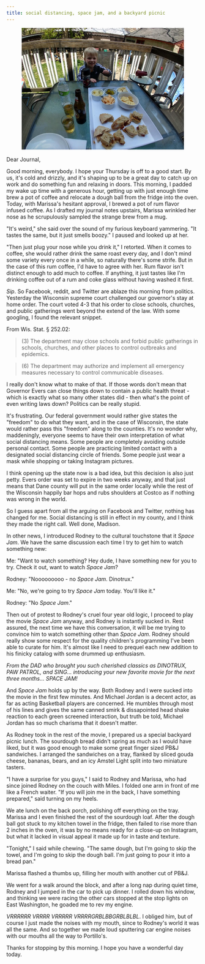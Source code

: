 ```yaml
---
title: social distancing, space jam, and a backyard picnic
---
```


<figure>
  <a href="/images/banners/2020-05-14.jpg">
    <img alt="banner" src="/images/banners/2020-05-14.jpg"/>
  </a>
</figure>

Dear Journal,

Good morning, everybody.  I hope your Thursday is off to a good start.
By us, it's cold and drizzly, and it's shaping up to be a great day to
catch up on work and do something fun and relaxing in doors.  This
morning, I padded my wake up time with a generous hour, getting up
with just enough time brew a pot of coffee and relocate a dough ball
from the fridge into the oven.  Today, with Marissa's hesitant
approval, I brewed a pot of rum flavor infused coffee.  As I drafted
my journal notes upstairs, Marissa wrinkled her nose as he
scrupulously sampled the strange brew from a mug.

"It's weird," she said over the sound of my furious keyboard
yammering.  "It tastes the same, but it just smells boozy." I paused
and looked up at her.

"Then just plug your nose while you drink it," I retorted.  When it
comes to coffee, she would rather drink the same roast every day, and
I don't mind some variety every once in a while, so naturally there's
some strife.  But in the case of this rum coffee, I'd have to agree
with her.  Rum flavor isn't distinct enough to add much to coffee.  If
anything, it just tastes like I'm drinking coffee out of a rum and
coke glass without having washed it first.

_Sip_.  So Facebook, reddit, and Twitter are ablaze this morning from
politics.  Yesterday the Wisconsin supreme court challenged our
governor's stay at home order.  The court voted 4-3 that his order to
close schools, churches, and public gatherings went beyond the extend
of the law.  With some googling, I found the relevant snippet.

From Wis. Stat. § 252.02:

> (3) The department may close schools and forbid public gatherings in
> schools, churches, and other places to control outbreaks and
> epidemics.

> (6) The department may authorize and implement all emergency
> measures necessary to control communicable diseases.

I really don't know what to make of that.  If those words don't mean
that Governor Evers can close things down to contain a public health
threat - which is exactly what so many other states did - then what's
the point of even writing laws down?  Politics can be really stupid.

It's frustrating.  Our federal government would rather give states the
"freedom" to do what they want, and in the case of Wisconsin, the
state would rather pass this "freedom" along to the counties.  It's no
wonder why, maddeningly, everyone seems to have their own
interpretation of what social distancing means.  Some people are
completely avoiding outside personal contact.  Some people are
practicing limited contact with a designated social distancing circle
of friends.  Some people just wear a mask while shopping or taking
Instagram pictures.

I think opening up the state now is a bad idea, but this decision is
also just petty.  Evers order was set to expire in two weeks anyway,
and that just means that Dane county will put in the same order
locally while the rest of the Wisconsin happily bar hops and rubs
shoulders at Costco as if nothing was wrong in the world.

So I guess apart from all the arguing on Facebook and Twitter, nothing
has changed for me.  Social distancing is still in effect in my
county, and I think they made the right call.  Well done, Madison.

In other news, I introduced Rodney to the cultural touchstone that it
_Space Jam_.  We have the same discussion each time I try to get him
to watch something new:

Me: "Want to watch something?  Hey dude, I have something new for you
to try.  Check it out, want to watch _Space Jam_?

Rodney: "Nooooooooo - no _Space Jam_.  Dinotrux."

Me: "No, we're going to try _Space Jam_ today.  You'll like it."

Rodney: "No _Space Jam_."

Then out of protest to Rodney's cruel four year old logic, I proceed
to play the movie _Space Jam_ anyway, and Rodney is instantly sucked
in.  Rest assured, the next time we have this conversation, it will be
me trying to convince him to watch something other than _Space Jam_.
Rodney should really show some respect for the quality children's
programming I've been able to curate for him.  It's almost like I need
to prequel each new addition to his finicky catalog with some drummed
up enthusiasm.

_From the DAD who brought you such cherished classics as DINOTRUX, PAW
PATROL, and SING... introducing your new favorite movie for the next
three months... SPACE JAM!_

And _Space Jam_ holds up by the way.  Both Rodney and I were sucked
into the movie in the first few minutes.  And Michael Jordan is a
decent actor, as far as acting Basketball players are concerned.  He
mumbles through most of his lines and gives the same canned smirk &
dissapointed head shake reaction to each green screened interaction,
but truth be told, Michael Jordan has so much charisma that it doesn't
matter.

As Rodney took in the rest of the movie, I prepared us a special
backyard picnic lunch.  The sourdough bread didn't spring as much as I
would have liked, but it was good enough to make some great finger
sized PB&J sandwiches.  I arranged the sandwiches on a tray, flanked
by sliced gouda cheese, bananas, bears, and an icy Amstel Light split
into two miniature tasters.

"I have a surprise for you guys," I said to Rodney and Marissa, who
had since joined Rodney on the couch with Miles.  I folded one arm in
front of me like a French waiter.  "If you will join me in the back, I
have something prepared," said turning on my heels.

We ate lunch on the back porch, polishing off everything on the tray.
Marissa and I even finished the rest of the sourdough loaf.  After the
dough ball got stuck to my kitchen towel in the fridge, then failed to
rise more than 2 inches in the oven, it was by no means ready for a
close-up on Instagram, but what it lacked in visual appeal it made up
for in taste and texture.

"Tonight," I said while chewing.  "The same dough, but I'm going to
skip the towel, and I'm going to skip the dough ball.  I'm just going
to pour it into a bread pan."

Marissa flashed a thumbs up, filling her mouth with another cut of
PB&J.

We went for a walk around the block, and after a long nap during quiet
time, Rodney and I jumped in the car to pick up dinner.  I rolled down
his window, and thinking we were racing the other cars stopped at the
stop lights on East Washington, he goaded me to rev my engine.

_VRRRRRR VRRRR VRRRRR VRRRRGRBLBBGRBLBLBL_.  I obliged him, but of
course I just made the noises with my mouth, since to Rodney's world
it was all the same.  And so together we made loud sputtering car
engine noises with our mouths all the way to Portillo's.

Thanks for stopping by this morning.  I hope you have a wonderful day
today.
